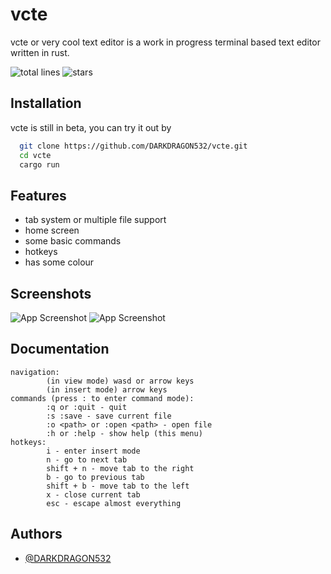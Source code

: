 
# vcte 

vcte or very cool text editor is a work in progress terminal based text editor written in rust.

![total lines](https://img.shields.io/tokei/lines/github/DARKDRAGON532/vcte?style=flat-square)
![stars](https://img.shields.io/github/stars/DARKDRAGON532/vcte?style=flat-square)


## Installation

vcte is still in beta, you can try it out by

```bash
  git clone https://github.com/DARKDRAGON532/vcte.git
  cd vcte
  cargo run
```
    
## Features

- tab system or multiple file support
- home screen
- some basic commands
- hotkeys
- has some colour


## Screenshots

![App Screenshot](https://i.imgur.com/4DQXrLg.png)
![App Screenshot](https://i.imgur.com/1GxhEZQ.png)


## Documentation
```
navigation:
        (in view mode) wasd or arrow keys
        (in insert mode) arrow keys
commands (press : to enter command mode):
        :q or :quit - quit
        :s :save - save current file
        :o <path> or :open <path> - open file 
        :h or :help - show help (this menu)
hotkeys:
        i - enter insert mode
        n - go to next tab
        shift + n - move tab to the right
        b - go to previous tab
        shift + b - move tab to the left
        x - close current tab
        esc - escape almost everything
```
## Authors

- [@DARKDRAGON532](https://www.github.com/DARKDRAGON532)

